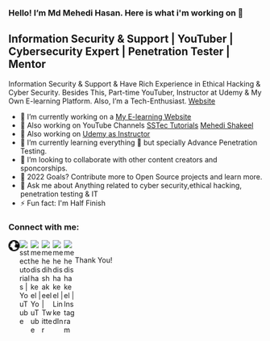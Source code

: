 ### Hello! I’m Md Mehedi Hasan. Here is what i'm working on 👋

## Information Security & Support | YouTuber | Cybersecurity Expert | Penetration Tester | Mentor
Information Security & Support & Have Rich Experience in Ethical Hacking & Cyber Security. Besides This, Part-time YouTuber, Instructor at Udemy & My Own E-learning Platform. Also, I’m a Tech-Enthusiast.
[Website](https://mehedishakeel.com)

- 🔭 I’m currently working on a [My E-learning Website](https://academy.mehedishakeel.com)
- 🔭 Also working on YouTube Channels [SSTec Tutorials](https://youtube.com/sstectutorials) [Mehedi Shakeel](https://youtube.com/mehedishakeel)
- 🔭 Also working on [Udemy as Instructor](https://www.udemy.com/user/mehedishakeel/)
- 🌱 I’m currently learning everything 🤣 but specially Advance Penetration Testing.
- 👯 I’m looking to collaborate with other content creators and sponcorships.
- 🥅 2022 Goals? Contribute more to Open Source projects and learn more.
- 💬 Ask me about Anything related to cyber security,ethical hacking, penetration testing & IT
- ⚡ Fun fact: I'm Half Finish

### Connect with me:

[<img align="left" alt="mehedishakeel.online" width="22px" src="https://raw.githubusercontent.com/iconic/open-iconic/master/svg/globe.svg" />](https://mehedishakeel.com)
[<img align="left" alt="sstectutorials | YouTube" width="22px" src="https://cdn.jsdelivr.net/npm/simple-icons@v3/icons/youtube.svg" />](https://youtube.com/sstectutorials)
[<img align="left" alt="mehedishakeel | YouTube" width="22px" src="https://cdn.jsdelivr.net/npm/simple-icons@v3/icons/youtube.svg" />](https://youtube.com/mehedishakeel)
[<img align="left" alt="mehedihshakeel | Twitter" width="22px" src="https://cdn.jsdelivr.net/npm/simple-icons@v3/icons/twitter.svg" />](https://twitter.com/mehedishakeel)
[<img align="left" alt="mehedishakeel | LinkedIn" width="22px" src="https://cdn.jsdelivr.net/npm/simple-icons@v3/icons/linkedin.svg" />](https://www.linkedin.com/in/mehedishakeel)
[<img align="left" alt="mehedishakeel | Instagram" width="22px" src="https://cdn.jsdelivr.net/npm/simple-icons@v3/icons/instagram.svg" />](http://instagram.com/mehedishakeel/)

<br />

Thank You!

